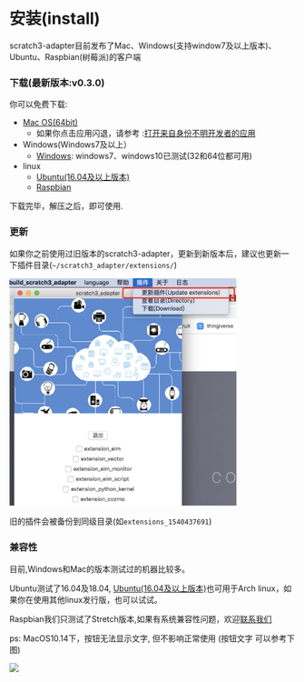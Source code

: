 # 安装(install)
scratch3-adapter目前发布了Mac、Windows(支持window7及以上版本)、Ubuntu、Raspbian(树莓派)的客户端

### 下载(最新版本:v0.3.0)
你可以免费下载:

*  [Mac OS(64bit)](http://scratch3-files.just4fun.site/v0_3_1_scratch3_adapter_mac.zip)
    *  如果你点击应用闪退，请参考 :[打开来自身份不明开发者的应用](https://support.apple.com/kb/PH25088?locale=zh_CN&viewlocale=zh_CN)
*  Windows(Windows7及以上）
    *  [Windows](http://scratch3-files.just4fun.site/v0_3_1_scratch3_adapter_win_32bit.exe.zip): windows7、windows10已测试(32和64位都可用)
*  linux
    *  [Ubuntu(16.04及以上版本)](http://scratch3-files.just4fun.site/v0_3_1_scratch3_adapter_ubuntu.zip)
    *  [Raspbian](http://scratch3-files.just4fun.site/v0_3_1_scratch3_adapter_raspbian.zip)

下载完毕，解压之后，即可使用.

### 更新
如果你之前使用过旧版本的scratch3-adapter，更新到新版本后，建议也更新一下插件目录(`~/scratch3_adapter/extensions/`)

<img width="400px" src="../../img/scratch3_adapter_update.png">

旧的插件会被备份到同级目录(如`extensions_1540437691`)

### 兼容性
目前,Windows和Mac的版本测试过的机器比较多。

Ubuntu测试了16.04及18.04, [Ubuntu(16.04及以上版本)](http://scratch3-files.just4fun.site/v0_2_3_scratch3_adapter_ubuntu.zip)也可用于Arch linux，如果你在使用其他linux发行版，也可以试试。

Raspbian我们只测试了Stretch版本,如果有系统兼容性问题，欢迎[联系我们](/about/contact/)

ps: MacOS10.14下，按钮无法显示文字, 但不影响正常使用 (按钮文字 可以参考下图)

<img src="http://wwj-fig-bed.just4fun.site/mac10.14_5e0ac8b1.png" width=400 />